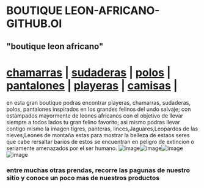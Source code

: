 # BOUTIQUE LEON-AFRICANO-GITHUB.OI   
 ## "boutique leon africano"   
# [chamarras](./chamarras.md) | [sudaderas](./sudaderas.md) | [polos](./polos.md) | [pantalones](pantalones.md) | [playeras](playeras.md) | [camisas](./camisas.md) |    


 en esta gran boutique podras encontrar playeras, chamarras, sudaderas, polos, pantalones inspirados en los grandes felinos del undo salvaje; con estampados mayormente de leones africanos con el objetivo de llevar siempre a todos lados tu gran felino favorito; asi mismo podras llevar contigo mismo la imagen tigres, panteras, linces,Jaguares,Leopardos de las nieves,Leones de montaña estas para mostrar la belleza de estaos seres que cabe rersaltar barios de estos se encuentran en peligro de extincion o seriamente amenazados por el ser humano.
![image](https://user-images.githubusercontent.com/99847355/157764656-71ca6b01-2662-4ee9-9430-0bbcef814c78.png)![image](https://user-images.githubusercontent.com/99847355/157764694-54651462-d75e-4cca-b841-69a272b082d8.png)![image](https://user-images.githubusercontent.com/99847355/157764733-4cb925c5-a991-4b60-be19-4a2855356fc4.png)![image](https://user-images.githubusercontent.com/99847355/157768996-9dae3c7e-cada-494b-a97b-33094c0d85d9.png)
   

### entre muchas otras prendas, recorre las pagunas de nuestro sitio y conoce un poco mas de nuestros productos


